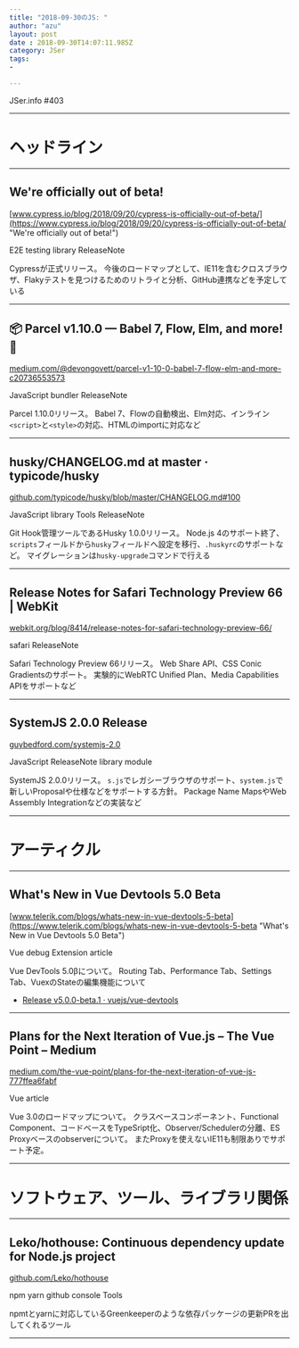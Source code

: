 ```yaml
---
title: "2018-09-30のJS: "
author: "azu"
layout: post
date : 2018-09-30T14:07:11.985Z
category: JSer
tags:
-

---
```


JSer.info #403

----

<h1 class="site-genre">ヘッドライン</h1>

----

## We're officially out of beta!
[www.cypress.io/blog/2018/09/20/cypress-is-officially-out-of-beta/](https://www.cypress.io/blog/2018/09/20/cypress-is-officially-out-of-beta/ "We're officially out of beta!")
<p class="jser-tags jser-tag-icon"><span class="jser-tag">E2E</span> <span class="jser-tag">testing</span> <span class="jser-tag">library</span> <span class="jser-tag">ReleaseNote</span></p>

Cypressが正式リリース。
今後のロードマップとして、IE11を含むクロスブラウザ、Flakyテストを見つけるためのリトライと分析、GitHub連携などを予定している


----

## 📦 Parcel v1.10.0 — Babel 7, Flow, Elm, and more! 🚀
[medium.com/@devongovett/parcel-v1-10-0-babel-7-flow-elm-and-more-c20736553573](https://medium.com/@devongovett/parcel-v1-10-0-babel-7-flow-elm-and-more-c20736553573 "📦 Parcel v1.10.0 — Babel 7, Flow, Elm, and more! 🚀")
<p class="jser-tags jser-tag-icon"><span class="jser-tag">JavaScript</span> <span class="jser-tag">bundler</span> <span class="jser-tag">ReleaseNote</span></p>

Parcel 1.10.0リリース。
Babel 7、Flowの自動検出、Elm対応、インライン`<script>`と`<style>`の対応、HTMLのimportに対応など


----

## husky/CHANGELOG.md at master · typicode/husky
[github.com/typicode/husky/blob/master/CHANGELOG.md#100](https://github.com/typicode/husky/blob/master/CHANGELOG.md#100 "husky/CHANGELOG.md at master · typicode/husky")
<p class="jser-tags jser-tag-icon"><span class="jser-tag">JavaScript</span> <span class="jser-tag">library</span> <span class="jser-tag">Tools</span> <span class="jser-tag">ReleaseNote</span></p>

Git Hook管理ツールであるHusky 1.0.0リリース。
Node.js 4のサポート終了、`scripts`フィールドから`husky`フィールドへ設定を移行、`.huskyrc`のサポートなど。
マイグレーションは`husky-upgrade`コマンドで行える


----

## Release Notes for Safari Technology Preview 66 | WebKit
[webkit.org/blog/8414/release-notes-for-safari-technology-preview-66/](https://webkit.org/blog/8414/release-notes-for-safari-technology-preview-66/ "Release Notes for Safari Technology Preview 66 | WebKit")
<p class="jser-tags jser-tag-icon"><span class="jser-tag">safari</span> <span class="jser-tag">ReleaseNote</span></p>

Safari Technology Preview 66リリース。
Web Share API、CSS Conic Gradientsのサポート。
実験的にWebRTC Unified Plan、Media Capabilities APIをサポートなど


----

## SystemJS 2.0.0 Release
[guybedford.com/systemjs-2.0](https://guybedford.com/systemjs-2.0 "SystemJS 2.0.0 Release")
<p class="jser-tags jser-tag-icon"><span class="jser-tag">JavaScript</span> <span class="jser-tag">ReleaseNote</span> <span class="jser-tag">library</span> <span class="jser-tag">module</span></p>

SystemJS 2.0.0リリース。 `s.js`でレガシーブラウザのサポート、`system.js`で新しいProposalや仕様などをサポートする方針。 Package Name MapsやWeb Assembly Integrationなどの実装など


----
<h1 class="site-genre">アーティクル</h1>

----

## What's New in Vue Devtools 5.0 Beta
[www.telerik.com/blogs/whats-new-in-vue-devtools-5-beta](https://www.telerik.com/blogs/whats-new-in-vue-devtools-5-beta "What's New in Vue Devtools 5.0 Beta")
<p class="jser-tags jser-tag-icon"><span class="jser-tag">Vue</span> <span class="jser-tag">debug</span> <span class="jser-tag">Extension</span> <span class="jser-tag">article</span></p>

Vue DevTools 5.0βについて。
Routing Tab、Performance Tab、Settings Tab、VuexのStateの編集機能について

- [Release v5.0.0-beta.1 · vuejs/vue-devtools](https://github.com/vuejs/vue-devtools/releases/tag/v5.0.0-beta.1 "Release v5.0.0-beta.1 · vuejs/vue-devtools")

----

## Plans for the Next Iteration of Vue.js – The Vue Point – Medium
[medium.com/the-vue-point/plans-for-the-next-iteration-of-vue-js-777ffea6fabf](https://medium.com/the-vue-point/plans-for-the-next-iteration-of-vue-js-777ffea6fabf "Plans for the Next Iteration of Vue.js – The Vue Point – Medium")
<p class="jser-tags jser-tag-icon"><span class="jser-tag">Vue</span> <span class="jser-tag">article</span></p>

Vue 3.0のロードマップについて。
クラスベースコンポーネント、Functional Component、コードベースをTypeSript化、Observer/Schedulerの分離、ES Proxyベースのobserverについて。
またProxyを使えないIE11も制限ありでサポート予定。


----
<h1 class="site-genre">ソフトウェア、ツール、ライブラリ関係</h1>

----

## Leko/hothouse: Continuous dependency update for Node.js project
[github.com/Leko/hothouse](https://github.com/Leko/hothouse "Leko/hothouse: Continuous dependency update for Node.js project")
<p class="jser-tags jser-tag-icon"><span class="jser-tag">npm</span> <span class="jser-tag">yarn</span> <span class="jser-tag">github</span> <span class="jser-tag">console</span> <span class="jser-tag">Tools</span></p>

npmtとyarnに対応しているGreenkeeperのような依存パッケージの更新PRを出してくれるツール


----
